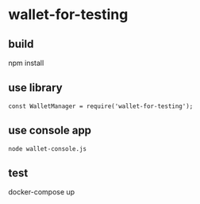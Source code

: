 # wallet-for-testing

## build
npm install

## use library
```
const WalletManager = require('wallet-for-testing');
```

## use console app
```
node wallet-console.js
```

## test
docker-compose up
